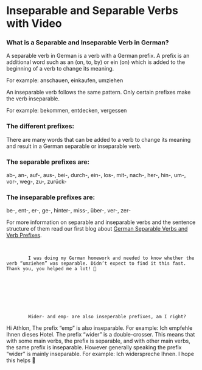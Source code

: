 # Inseparable and Separable Verbs with Video

[](http://www.jabbalab.com/blog/wp-content/uploads/2011/05/Separable-inseparable-Verbs.jpg)

### What is a Separable and Inseparable Verb in German?

A separable verb in German is a verb with a German prefix. A prefix is an additional word such as an (on, to, by) or ein (on) which is added to the beginning of a verb to change its meaning. 

For example: anschauen, einkaufen, umziehen

An inseparable verb follows the same pattern. Only certain prefixes make the verb inseparable. 

For example: bekommen, entdecken, vergessen


### The different prefixes:

There are many words that can be added to a verb to change its meaning and result in a German separable or inseparable verb. 

### The separable prefixes are:

ab-, an-, auf-, aus-, bei-, durch-, ein-, los-, mit-, nach-, her-, hin-, um-, vor-, weg-, zu-, zurück-

### The inseparable prefixes are:

be-, ent-, er-, ge-, hinter-, miss-, über-, ver-, zer-


For more information on separable and inseparable verbs and the sentence structure of them read our first blog about [German Separable Verbs and Verb Prefixes](../984/german-separable-verbs-and-verbs-prefixes.html).

 





        
        
            I was doing my German homework and needed to know whether the verb “umziehen” was separable. Didn’t expect to find it this fast. Thank you, you helped me a lot! 🙂

        

    


        
        
            Wider- and emp- are also inseperable prefixes, am I right?

        

    


Hi Athlon,
The prefix “emp” is also inseparable. For example:
Ich empfehle Ihnen dieses Hotel.
The prefix “wider” is a double-crosser.
This means that with some main verbs, the prefix is separable, and with other main verbs, the same prefix is inseparable. However generally speaking the prefix “wider” is mainly inseparable. For example:
Ich widerspreche Ihnen.
I hope this helps 🙂

        

    
